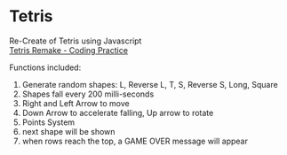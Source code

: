 Tetris
======

Re-Create of Tetris using Javascript<br>
<a href="https://090d8aa9675a7c48d7fb40ff5dab9b81aa5128e6.googledrive.com/host/0B9I1g4MzX4kcRktUa3NIOVdMbDA/Tetrix.html">Tetris Remake - Coding Practice</a>

Functions included:<br>
<ol>
<li>Generate random shapes: L, Reverse L, T, S, Reverse S, Long, Square</li>
<li>Shapes fall every 200 milli-seconds</li>
<li>Right and Left Arrow to move</li>
<li>Down Arrow to accelerate falling, Up arrow to rotate</li>
<li>Points System</li>
<li>next shape will be shown</li>
<li>when rows reach the top, a GAME OVER message will appear</li>
</ol>




